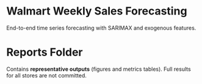 # Walmart Weekly Sales Forecasting
End-to-end time series forecasting with SARIMAX and exogenous features.

# Reports Folder
Contains **representative outputs** (figures and metrics tables).
Full results for all stores are not committed.
